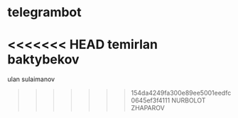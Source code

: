 # telegrambot
<<<<<<< HEAD
temirlan baktybekov
=======
ulan sulaimanov
>>>>>>> 154da4249fa300e89ee5001eedfc0645ef3f4111
NURBOLOT ZHAPAROV